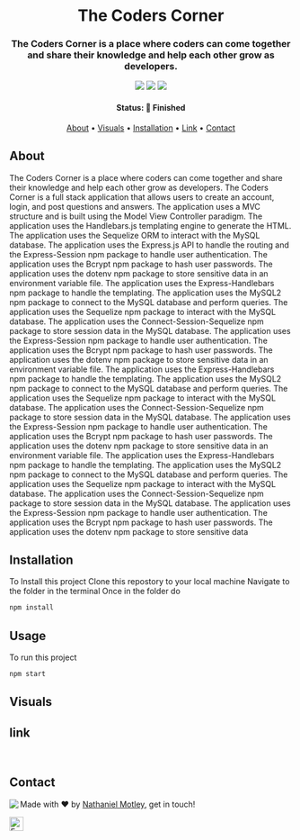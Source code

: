 <h1 align="center">
	The Coders Corner
</h1>

<h3 align="center">
	The Coders Corner is a place where coders can come together and share their knowledge and help each other grow as developers.  

</h3>

<p align="center">
	<img src="https://img.shields.io/github/last-commit/Nmotley92/tech-blog?color=green"/>
	<img src="https://img.shields.io/github/languages/count/Nmotley92/tech-blog?color=green"/>
	<img src="https://img.shields.io/github/contributors/Nmotley92/tech-blog?color=green"/>
</p>

<h4 align="center">
	Status: 🚀 Finished
</h4>

<p align="center">
	<a href="#about">About</a> •
   	<a href="#visuals">Visuals</a> •
	<a href="#installation">Installation</a> • 
   	<a href="#link">Link</a> •
	<a href="#contact">Contact</a>
    
</p>

## About
The Coders Corner is a place where coders can come together and share their knowledge and help each other grow as developers.  The Coders Corner is a full stack application that allows users to create an account, login, and post questions and answers.  The application uses a MVC structure and is built using the Model View Controller paradigm.  The application uses the Handlebars.js templating engine to generate the HTML.  The application uses the Sequelize ORM to interact with the MySQL database.  The application uses the Express.js API to handle the routing and the Express-Session npm package to handle user authentication.  The application uses the Bcrypt npm package to hash user passwords.  The application uses the dotenv npm package to store sensitive data in an environment variable file.  The application uses the Express-Handlebars npm package to handle the templating.  The application uses the MySQL2 npm package to connect to the MySQL database and perform queries.  The application uses the Sequelize npm package to interact with the MySQL database.  The application uses the Connect-Session-Sequelize npm package to store session data in the MySQL database.  The application uses the Express-Session npm package to handle user authentication.  The application uses the Bcrypt npm package to hash user passwords.  The application uses the dotenv npm package to store sensitive data in an environment variable file.  The application uses the Express-Handlebars npm package to handle the templating.  The application uses the MySQL2 npm package to connect to the MySQL database and perform queries.  The application uses the Sequelize npm package to interact with the MySQL database.  The application uses the Connect-Session-Sequelize npm package to store session data in the MySQL database.  The application uses the Express-Session npm package to handle user authentication.  The application uses the Bcrypt npm package to hash user passwords.  The application uses the dotenv npm package to store sensitive data in an environment variable file.  The application uses the Express-Handlebars npm package to handle the templating.  The application uses the MySQL2 npm package to connect to the MySQL database and perform queries.  The application uses the Sequelize npm package to interact with the MySQL database.  The application uses the Connect-Session-Sequelize npm package to store session data in the MySQL database.  The application uses the Express-Session npm package to handle user authentication.  The application uses the Bcrypt npm package to hash user passwords.  The application uses the dotenv npm package to store sensitive data
## Installation
To Install this project
Clone this repostory to your local machine
Navigate to the folder in the terminal
Once in the folder do

```bash
npm install
```

## Usage
To run this project
```bash
npm start
```

## Visuals





## link




<br clear="left"/>




## Contact
<img align="left" src="https://avatars.githubusercontent.com/Nmotley92?size=100">

Made with ❤️ by [Nathaniel Motley](https://github.com/Nmotley92), get in touch!

<a href="mailto:nmotley92@gmail.com" target="_blank"><img src="https://img.shields.io/badge/Email-D14836?style=flat&logo=gmail&logoColor=white" alt="Email Badge" height="25"></a>&nbsp;

<br clear="left"/>